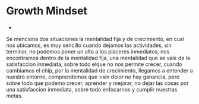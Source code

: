 # Growth Mindset
-
Se menciona dos situaciones la mentalidad fija y de crecimiento, en cual nos ubicamos, es muy sencillo cuando dejamos las actividades, sin terminar, no podemos poner un alto a los placeres inmediatos, nos encontramos dentro de la mentalidad fija, una mentalidad que se vale de la satisfaccion inmediata, sobre todo elque no nos permite crecer, cuando cambiamos el chip, por la mentalidad de crecimiento, llegamos a entender a nuestro entorno, comprendemos que >sin dolor no hay ganancia, pero sobre todo que podemo crecer, aprender y mejorar, no dejar las cosas por una satisfaccion inmediata, sobre todo enfocarnos y cumplir nuestras metas.
